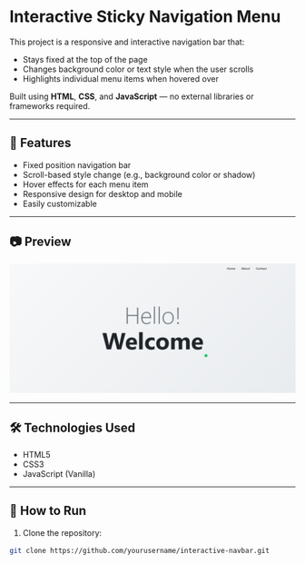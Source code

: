# Interactive Sticky Navigation Menu

This project is a responsive and interactive navigation bar that:

- Stays fixed at the top of the page
- Changes background color or text style when the user scrolls
- Highlights individual menu items when hovered over

Built using **HTML**, **CSS**, and **JavaScript** — no external libraries or frameworks required.

---

## 🌟 Features

- Fixed position navigation bar
- Scroll-based style change (e.g., background color or shadow)
- Hover effects for each menu item
- Responsive design for desktop and mobile
- Easily customizable

---

## 📷 Preview

![Demo](images/Screenshot%202025-07-05%20154109.png)

---

## 🛠️ Technologies Used

- HTML5
- CSS3
- JavaScript (Vanilla)

---

## 🚀 How to Run

1. Clone the repository:

```bash
git clone https://github.com/yourusername/interactive-navbar.git

```
